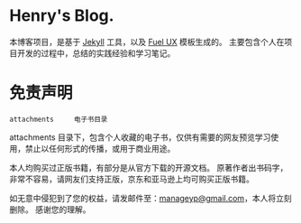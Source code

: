 Henry's Blog.
========
本博客项目，是基于 [Jekyll](https://github.com/jekyll/jekyll "Jekyll") 工具，以及 [Fuel UX](http://exacttarget.github.io/fuelux/ "Fuel UX") 模板生成的。
主要包含个人在项目开发的过程中，总结的实践经验和学习笔记。



免责声明
========


```
attachments     电子书目录
```

attachments 目录下，包含个人收藏的电子书，仅供有需要的网友预览学习使用，禁止以任何形式的传播，或用于商业用途。

本人均购买过正版书籍，有部分是从官方下载的开源文档。
原著作者出书码字，非常不容易，请网友们支持正版，京东和亚马逊上均可购买正版书籍。

如无意中侵犯到了您的权益，请发邮件至：manageyp@gmail.com，本人将立刻删除。
感谢您的理解。